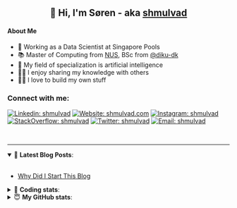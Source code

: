 <h2 align="center">
	👋 Hi, I'm Søren - aka <a href="https://shmulvad.com">shmulvad</a>
</h2>

#### About Me
- 🤖 Working as a Data Scientist at Singapore Pools
- 📚 Master of Computing from [NUS], BSc from [@diku-dk]
- 🧠 My field of specialization is artificial intelligence
- 👨‍🏫 I enjoy sharing my knowledge with others
- 👨‍💻 I love to build my own stuff

### Connect with me:

[![Linkedin: shmulvad](https://img.shields.io/badge/shmulvad-blue?style=flat&logo=Linkedin&logoColor=white)][linkedin]
[![Website: shmulvad.com](https://img.shields.io/badge/shmulvad.com-47CCCC?&style=flat&logo=Google-Chrome&logoColor=white)][website]
[![Instagram: shmulvad](https://img.shields.io/badge/-@shmulvad-purple?style=flat&logo=Instagram&logoColor=white)][instagram]
[![StackOverflow: shmulvad](https://img.shields.io/badge/shmulvad-FE7A16?style=flat&logo=stack-overflow&logoColor=white)][stackOverflow]
[![Twitter: shmulvad](https://img.shields.io/badge/@shmulvad-1ca0f1?style=flat&logo=twitter&logoColor=white)][twitter]
[![Email: shmulvad](https://img.shields.io/badge/shmulvad-D14836?style=flat&logo=gmail&logoColor=white)][mail]

<br />

---

<details open>
 <summary>📕 <b>Latest Blog Posts</b>: </summary>

<br>

<!-- BLOG-POST-LIST:START -->
- [Why Did I Start This Blog](https://shmulvad.com/blog/why-did-start-this-blog)
<!-- BLOG-POST-LIST:END -->

</details>

<!-- --- -->

<details>
 <summary>🤖 <b>Coding stats</b>: </summary>

<br>

NOTE: Doesn't track coding at work or work done in environments such as Jupyter Notebooks.

<!--START_SECTION:waka-->
![Code Time](http://img.shields.io/badge/Code%20Time-2%2C264%20hrs%2025%20mins-blue)

**I'm a Night 🦉** 

```text
🌞 Morning                444 commits         ██░░░░░░░░░░░░░░░░░░░░░░░   09.35 % 
🌆 Daytime                1229 commits        ██████░░░░░░░░░░░░░░░░░░░   25.88 % 
🌃 Evening                1946 commits        ██████████░░░░░░░░░░░░░░░   40.99 % 
🌙 Night                  1129 commits        ██████░░░░░░░░░░░░░░░░░░░   23.78 % 
```


📊 **This Week I Spent My Time On** 

```text
💬 Programming Languages: 
Python                   3 hrs 42 mins       ██████████████░░░░░░░░░░░   55.39 % 
Other                    1 hr 30 mins        ██████░░░░░░░░░░░░░░░░░░░   22.58 % 
YAML                     28 mins             ██░░░░░░░░░░░░░░░░░░░░░░░   07.03 % 
reStructuredText         27 mins             ██░░░░░░░░░░░░░░░░░░░░░░░   06.87 % 
Bash                     10 mins             █░░░░░░░░░░░░░░░░░░░░░░░░   02.72 % 

🔥 Editors: 
VS Code                  5 hrs 13 mins       ███████████████████░░░░░░   77.98 % 
Zsh                      1 hr 28 mins        ██████░░░░░░░░░░░░░░░░░░░   22.02 % 

🐱‍💻 Projects: 
python-decouple-master   4 hrs 8 mins        ███████████████░░░░░░░░░░   61.92 % 
Terminal                 52 mins             ███░░░░░░░░░░░░░░░░░░░░░░   12.96 % 
python-decouple-typed    51 mins             ███░░░░░░░░░░░░░░░░░░░░░░   12.77 % 
overvaagning-admin       44 mins             ███░░░░░░░░░░░░░░░░░░░░░░   11.01 % 
search_string            4 mins              ░░░░░░░░░░░░░░░░░░░░░░░░░   01.11 % 
```


 Last Updated on 24/12/2023 18:39:58 UTC
<!--END_SECTION:waka-->

</details>

<!-- --- -->

<details>
 <summary>😇 <b>My GitHub stats</b>: </summary>

<br>

<img align="left" alt="shmulvad's Github Stats" src="https://github-readme-stats.vercel.app/api?username=shmulvad&show_icons=true&hide_border=true" />

</details>



[website]: https://shmulvad.com
[twitter]: https://twitter.com/shmulvad
[linkedin]: https://linkedin.com/in/shmulvad
[instagram]: https://instagram.com/shmulvad
[stackOverflow]: https://stackoverflow.com/users/9248793/shmulvad
[mail]: mailto:shmulvad@gmail.com
[@diku-dk]: https://github.com/diku-dk
[github]: https://github.com/shmulvad
[NUS]: https://www.nus.edu.sg